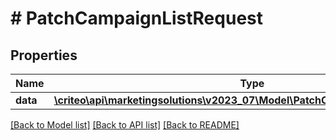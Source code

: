 # # PatchCampaignListRequest

## Properties

Name | Type | Description | Notes
------------ | ------------- | ------------- | -------------
**data** | [**\criteo\api\marketingsolutions\v2023_07\Model\PatchCampaignWriteResource[]**](PatchCampaignWriteResource.md) |  | [optional]

[[Back to Model list]](../../README.md#models) [[Back to API list]](../../README.md#endpoints) [[Back to README]](../../README.md)
